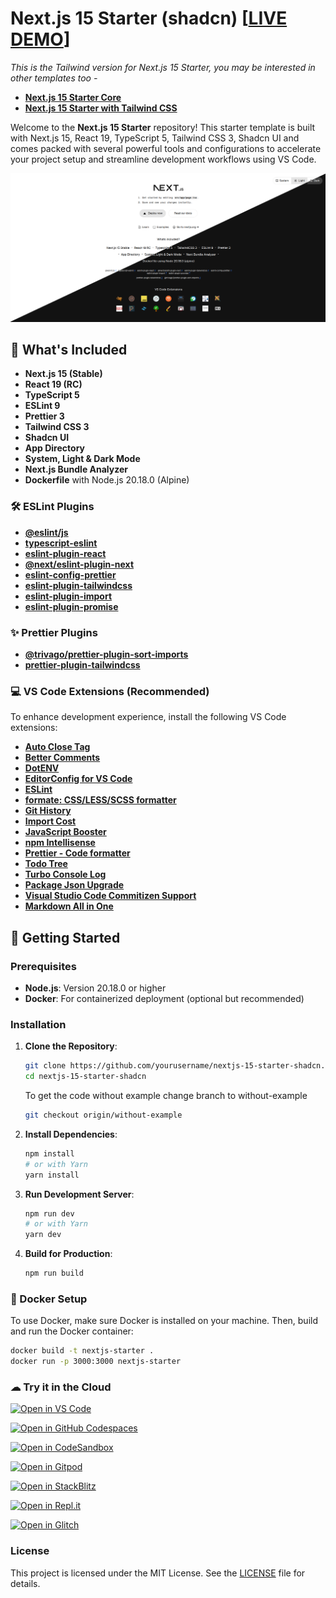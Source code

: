 # Next.js 15 Starter (shadcn) [[LIVE DEMO](https://nextjs-15-starter-shadcn.vercel.app/)]

*This is the Tailwind version for Next.js 15 Starter, you may be interested in other templates too -*
- [**Next.js 15 Starter Core**](https://github.com/SiddharthaMaity/nextjs-15-starter-core)
- [**Next.js 15 Starter with Tailwind CSS**](https://github.com/SiddharthaMaity/nextjs-15-starter-tailwind)

Welcome to the **Next.js 15 Starter** repository! This starter template is built with Next.js 15, React 19, TypeScript 5, Tailwind CSS 3, Shadcn UI and comes packed with several powerful tools and configurations to accelerate your project setup and streamline development workflows using VS Code.

![Next.js 15 Starter](public/images/screenshot.png)

## 🚀 What's Included

- **Next.js 15 (Stable)**
- **React 19 (RC)**
- **TypeScript 5**
- **ESLint 9**
- **Prettier 3**
- **Tailwind CSS 3**
- **Shadcn UI**
- **App Directory**
- **System, Light & Dark Mode**
- **Next.js Bundle Analyzer**
- **Dockerfile** with Node.js 20.18.0 (Alpine)

### 🛠️ ESLint Plugins

- [**@eslint/js**](https://www.npmjs.com/package/@eslint/js)
- [**typescript-eslint**](https://github.com/typescript-eslint/typescript-eslint)
- [**eslint-plugin-react**](https://github.com/jsx-eslint/eslint-plugin-react)
- [**@next/eslint-plugin-next**](https://github.com/vercel/next.js)
- [**eslint-config-prettier**](eslint-config-prettier)
- [**eslint-plugin-tailwindcss**](https://github.com/francoismassart/eslint-plugin-tailwindcss)
- [**eslint-plugin-import**](https://github.com/import-js/eslint-plugin-import)
- [**eslint-plugin-promise**](https://github.com/eslint-community/eslint-plugin-promise)

### ✨ Prettier Plugins

- [**@trivago/prettier-plugin-sort-imports**](https://github.com/trivago/prettier-plugin-sort-imports)
- [**prettier-plugin-tailwindcss**](https://github.com/tailwindlabs/prettier-plugin-tailwindcss)

### 💻 VS Code Extensions (Recommended)

To enhance development experience, install the following VS Code extensions:

- [**Auto Close Tag**](https://marketplace.visualstudio.com/items?itemName=formulahendry.auto-close-tag)
- [**Better Comments**](https://marketplace.visualstudio.com/items?itemName=aaron-bond.better-comments)
- [**DotENV**](https://marketplace.visualstudio.com/items?itemName=mikestead.dotenv)
- [**EditorConfig for VS Code**](https://marketplace.visualstudio.com/items?itemName=EditorConfig.EditorConfig)
- [**ESLint**](https://marketplace.visualstudio.com/items?itemName=dbaeumer.vscode-eslint)
- [**formate: CSS/LESS/SCSS formatter**](https://marketplace.visualstudio.com/items?itemName=MikeBovenlander.formate)
- [**Git History**](https://marketplace.visualstudio.com/items?itemName=donjayamanne.githistory)
- [**Import Cost**](https://marketplace.visualstudio.com/items?itemName=wix.vscode-import-cost)
- [**JavaScript Booster**](https://marketplace.visualstudio.com/items?itemName=sburg.vscode-javascript-booster)
- [**npm Intellisense**](https://marketplace.visualstudio.com/items?itemName=christian-kohler.npm-intellisense)
- [**Prettier - Code formatter**](https://marketplace.visualstudio.com/items?itemName=esbenp)
- [**Todo Tree**](https://marketplace.visualstudio.com/items?itemName=Gruntfuggly.todo-tree)
- [**Turbo Console Log**](https://marketplace.visualstudio.com/items?itemName=ChakrounAnas.turbo-console-log)
- [**Package Json Upgrade**](https://marketplace.visualstudio.com/items?itemName=codeandstuff.package-json-upgrade)
- [**Visual Studio Code Commitizen Support**](https://marketplace.visualstudio.com/items?itemName=KnisterPeter.vscode-commitizen)
- [**Markdown All in One**](https://marketplace.visualstudio.com/items?itemName=yzhang.markdown-all-in-one)


## 🏁 Getting Started

### Prerequisites

- **Node.js**: Version 20.18.0 or higher
- **Docker**: For containerized deployment (optional but recommended)

### Installation

1. **Clone the Repository**:
    ```bash
    git clone https://github.com/yourusername/nextjs-15-starter-shadcn.git
    cd nextjs-15-starter-shadcn
    ```
    To get the code without example change branch to without-example
    ```bash
    git checkout origin/without-example
    ```

2. **Install Dependencies**:
    ```bash
    npm install
    # or with Yarn
    yarn install
    ```

3. **Run Development Server**:
    ```bash
    npm run dev
    # or with Yarn
    yarn dev
    ```

4. **Build for Production**:
    ```bash
    npm run build
    ```

### 🐳 Docker Setup

To use Docker, make sure Docker is installed on your machine. Then, build and run the Docker container:

```bash
docker build -t nextjs-starter .
docker run -p 3000:3000 nextjs-starter
```

### ☁ Try it in the Cloud

[![Open in VS Code](https://img.shields.io/badge/Open%20in-VS%20Code-blue?logo=visualstudiocode)](https://vscode.dev/github/SiddharthaMaity/nextjs-15-starter-shadcn)

[![Open in GitHub Codespaces](https://img.shields.io/badge/Open%20in-GitHub%20Codespaces-blue?logo=github)](https://github.com/codespaces/new?hide_repo_select=true&ref=main&repo=SiddharthaMaity/nextjs-15-starter-shadcn)

[![Open in CodeSandbox](https://codesandbox.io/static/img/play-codesandbox.svg)](https://codesandbox.io/s/github/SiddharthaMaity/nextjs-15-starter-shadcn)

[![Open in Gitpod](https://gitpod.io/button/open-in-gitpod.svg)](https://gitpod.io/#https://github.com/SiddharthaMaity/nextjs-15-starter-shadcn)

[![Open in StackBlitz](https://developer.stackblitz.com/img/open_in_stackblitz_small.svg)](https://stackblitz.com/github/SiddharthaMaity/nextjs-15-starter-shadcn)

[![Open in Repl.it](https://replit.com/badge/github/SiddharthaMaity/nextjs-15-starter-shadcn)](https://replit.com/github/SiddharthaMaity/nextjs-15-starter-shadcn)

[![Open in Glitch](https://img.shields.io/badge/Open%20in-Glitch-blue?logo=glitch)](https://glitch.com/edit/#!/import/github/SiddharthaMaity/nextjs-15-starter-shadcn)

### License

This project is licensed under the MIT License. See the [LICENSE](LICENSE) file for details.
